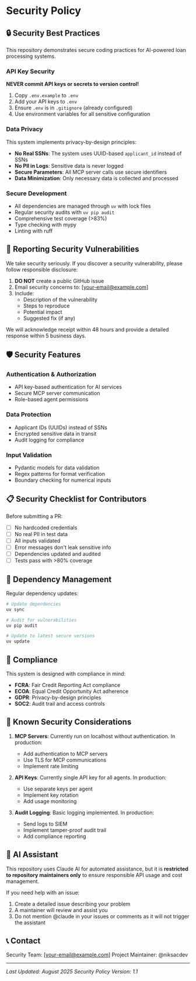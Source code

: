# Security Policy

## 🔒 Security Best Practices

This repository demonstrates secure coding practices for AI-powered loan processing systems.

### API Key Security

**NEVER commit API keys or secrets to version control!**

1. Copy `.env.example` to `.env`
2. Add your API keys to `.env` 
3. Ensure `.env` is in `.gitignore` (already configured)
4. Use environment variables for all sensitive configuration

### Data Privacy

This system implements privacy-by-design principles:

- **No Real SSNs**: The system uses UUID-based `applicant_id` instead of SSNs
- **No PII in Logs**: Sensitive data is never logged
- **Secure Parameters**: All MCP server calls use secure identifiers
- **Data Minimization**: Only necessary data is collected and processed

### Secure Development

- All dependencies are managed through `uv` with lock files
- Regular security audits with `uv pip audit`
- Comprehensive test coverage (>83%)
- Type checking with mypy
- Linting with ruff

## 🐛 Reporting Security Vulnerabilities

We take security seriously. If you discover a security vulnerability, please follow responsible disclosure:

1. **DO NOT** create a public GitHub issue
2. Email security concerns to: [your-email@example.com]
3. Include:
   - Description of the vulnerability
   - Steps to reproduce
   - Potential impact
   - Suggested fix (if any)

We will acknowledge receipt within 48 hours and provide a detailed response within 5 business days.

## 🛡️ Security Features

### Authentication & Authorization
- API key-based authentication for AI services
- Secure MCP server communication
- Role-based agent permissions

### Data Protection
- Applicant IDs (UUIDs) instead of SSNs
- Encrypted sensitive data in transit
- Audit logging for compliance

### Input Validation
- Pydantic models for data validation
- Regex patterns for format verification
- Boundary checking for numerical inputs

## 📋 Security Checklist for Contributors

Before submitting a PR:

- [ ] No hardcoded credentials
- [ ] No real PII in test data
- [ ] All inputs validated
- [ ] Error messages don't leak sensitive info
- [ ] Dependencies updated and audited
- [ ] Tests pass with >80% coverage

## 🔄 Dependency Management

Regular dependency updates:
```bash
# Update dependencies
uv sync

# Audit for vulnerabilities
uv pip audit

# Update to latest secure versions
uv update
```

## 📜 Compliance

This system is designed with compliance in mind:

- **FCRA**: Fair Credit Reporting Act compliance
- **ECOA**: Equal Credit Opportunity Act adherence  
- **GDPR**: Privacy-by-design principles
- **SOC2**: Audit trail and access controls

## 🚨 Known Security Considerations

1. **MCP Servers**: Currently run on localhost without authentication. In production:
   - Add authentication to MCP servers
   - Use TLS for MCP communications
   - Implement rate limiting

2. **API Keys**: Currently single API key for all agents. In production:
   - Use separate keys per agent
   - Implement key rotation
   - Add usage monitoring

3. **Audit Logging**: Basic logging implemented. In production:
   - Send logs to SIEM
   - Implement tamper-proof audit trail
   - Add compliance reporting

## 🤖 AI Assistant

This repository uses Claude AI for automated assistance, but it is **restricted to repository maintainers only** to ensure responsible API usage and cost management. 

If you need help with an issue:
1. Create a detailed issue describing your problem
2. A maintainer will review and assist you
3. Do not mention @claude in your issues or comments as it will not trigger the assistant

## 📞 Contact

Security Team: [your-email@example.com]
Project Maintainer: @niksacdev

---

*Last Updated: August 2025*
*Security Policy Version: 1.1*
